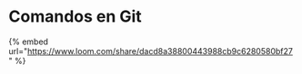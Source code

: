 # Comandos en Git

{% embed url="https://www.loom.com/share/dacd8a38800443988cb9c6280580bf27" %}



